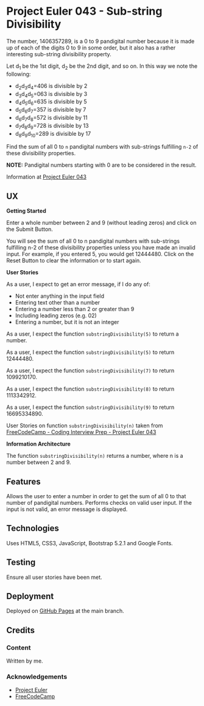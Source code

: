 # Project Euler 043 - Sub-string Divisibility

The number, 1406357289, is a 0 to 9 pandigital number because it is made up of each of the digits 0 to 9 in some order, but it also has a rather interesting sub-string divisibility property.

Let d<sub>1</sub> be the 1st digit, d<sub>2</sub> be the 2nd digit, and so on.  In this way we note the following:

- d<sub>2</sub>d<sub>3</sub>d<sub>4</sub>=406 is divisible by 2
- d<sub>3</sub>d<sub>4</sub>d<sub>5</sub>=063 is divisible by 3
- d<sub>4</sub>d<sub>5</sub>d<sub>6</sub>=635 is divisible by 5
- d<sub>5</sub>d<sub>6</sub>d<sub>7</sub>=357 is divisible by 7
- d<sub>6</sub>d<sub>7</sub>d<sub>8</sub>=572 is divisible by 11
- d<sub>7</sub>d<sub>8</sub>d<sub>9</sub>=728 is divisible by 13
- d<sub>8</sub>d<sub>9</sub>d<sub>10</sub>=289 is divisible by 17

Find the sum of all 0 to `n` pandigital numbers with sub-strings fulfilling `n-2` of these divisibility properties.

**NOTE:** Pandigital numbers starting with 0 are to be considered in the result.

Information at [Project Euler 043](https://projecteuler.net/problem=43)

## UX

**Getting Started**

Enter a whole number between 2 and 9 (without leading zeros) and click on the Submit Button.

You will see the sum of all 0 to n pandigital numbers with sub-strings fulfilling n-2 of these divisibility properties unless you have made an invalid input.  For example, if you entered 5, you would get 12444480.  Click on the Reset Button to clear the information or to start again.

**User Stories**

As a user, I expect to get an error message, if I do any of:

- Not enter anything in the input field
- Entering text other than a number
- Entering a number less than 2 or greater than 9
- Including leading zeros (e.g. 02)
- Entering a number, but it is not an integer

As a user, I expect the function `substringDivisibility(5)` to return a number.

As a user, I expect the function `substringDivisibility(5)` to return 12444480.

As a user, I expect the function `substringDivisibility(7)` to return 1099210170.

As a user, I expect the function `substringDivisibility(8)` to return 1113342912.

As a user, I expect the function `substringDivisibility(9)` to return 16695334890.

User Stories on function `substringDivisibility(n)` taken from 
[FreeCodeCamp - Coding Interview Prep - Project Euler 043](https://www.freecodecamp.org/learn/coding-interview-prep/project-euler/problem-43-sub-string-divisibility)

**Information Architecture**

The function `substringDivisibility(n)` returns a number, where n is a number between 2 and 9.

## Features

Allows the user to enter a number in order to get the sum of all 0 to that number of pandigital numbers.  Performs checks on valid user input.  If the input is not valid, an error message is displayed.

## Technologies

Uses HTML5, CSS3, JavaScript, Bootstrap 5.2.1 and Google Fonts.

## Testing

Ensure all user stories have been met.

## Deployment

Deployed on [GitHub Pages](https://derektypist.github.io/project-euler-043) at the main branch.

## Credits

### Content

Written by me.

### Acknowledgements

- [Project Euler](https://projecteuler.net)
- [FreeCodeCamp](https://www.freecodecamp.org)
